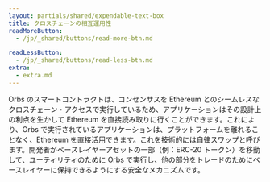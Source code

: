 ```yaml
---
layout: partials/shared/expendable-text-box
title: クロスチェーンの相互運用性
readMoreButton:
  - /jp/_shared/buttons/read-more-btn.md

readLessButton:
  - /jp/_shared/buttons/read-less-btn.md
extra:
  - extra.md
---
```


Orbs のスマートコントラクトは、コンセンサスを Ethereum とのシームレスなクロスチェーン・アクセスで実行しているため、アプリケーションはその設計上の利点を生かして Ethereum を直接読み取りに行くことができます。これにより、Orbs で実行されているアプリケーションは、プラットフォームを離れることなく、Ethereum を直接活用できます。これを技術的には自律スワップと呼びます。開発者がベースレイヤーアセットの一部（例：ERC-20 トークン）を移動して、ユーティリティのために Orbs で実行し、他の部分をトレードのためにベースレイヤーに保持できるようにする安全なメカニズムです。
